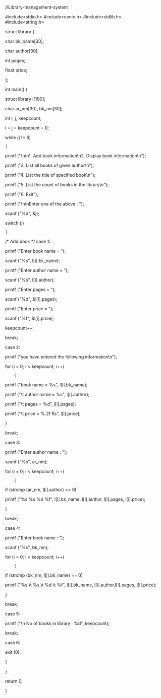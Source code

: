 //Library-management-system

#include<stdio.h>
#include<conio.h>
#include<stdlib.h>
#include<string.h>

 struct library 
{
  
char bk_name[30];
   
char author[30];
   
int pages;
   
float price;
 
};

 
int main() 
{
  
struct library l[100];
  
char ar_nm[30], bk_nm[30];
  
int i, j, keepcount;
  
i = j = keepcount = 0;
  
 
while (j != 6)
    
    {
      
printf ("\n\n1. Add book information\n2. Display book information\n");
      
printf ("3. List all books of given author\n");
      
printf ("4. List the title of specified book\n");
      
printf ("5. List the count of books in the library\n");
      
printf ("6. Exit");
      
 
printf ("\n\nEnter one of the above : ");
      
scanf ("%d", &j);
      
 
switch (j)
	
	{
	  
/* Add book */ 
	case 1:
	  
 
printf ("Enter book name = ");
	  
scanf ("%s", l[i].bk_name);
	  
 
printf ("Enter author name = ");
	  
scanf ("%s", l[i].author);
	  
 
printf ("Enter pages = ");
	  
scanf ("%d", &l[i].pages);
	  
 
printf ("Enter price = ");
	  
scanf ("%f", &l[i].price);
	  
keepcount++;
	  
 
break;
	
case 2:
	  
printf ("you have entered the following information\n");
	  
for (i = 0; i < keepcount; i++)
	    
	    {
	      
printf ("book name = %s", l[i].bk_name);
	      
 
printf ("\t author name = %s", l[i].author);
	      
 
printf ("\t  pages = %d", l[i].pages);
	      
 
printf ("\t  price = %.2f Rs", l[i].price);
	    
}
	  
break;
	
 
case 3:
	  
printf ("Enter author name : ");
	  
scanf ("%s", ar_nm);
	  
for (i = 0; i < keepcount; i++)
	    
	    {
	      
if (strcmp (ar_nm, l[i].author) == 0)
		
printf ("%s %s %d %f", l[i].bk_name, l[i].author, l[i].pages,
			 l[i].price);
	    
}
	  
break;
	
 
case 4:
	  
printf ("Enter book name : ");
	  
scanf ("%s", bk_nm);
	  
for (i = 0; i < keepcount; i++)
	    
	    {
	      
if (strcmp (bk_nm, l[i].bk_name) == 0)
		
printf ("%s \t %s \t %d \t %f", l[i].bk_name, l[i].author,l[i].pages, l[i].price);
	    
}
	  
break;
	
 
case 5:
	  
printf ("\n No of books in library : %d", keepcount);
	  
break;
	
case 6:
	  
exit (0);
	
 
}

    
}
  
return 0;

 
}
